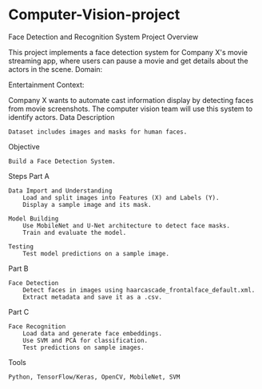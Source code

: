 # Computer-Vision-project

Face Detection and Recognition System
Project Overview

This project implements a face detection system for Company X's movie streaming app, where users can pause a movie and get details about the actors in the scene.
Domain:

Entertainment
Context:

Company X wants to automate cast information display by detecting faces from movie screenshots. The computer vision team will use this system to identify actors.
Data Description

    Dataset includes images and masks for human faces.

Objective

    Build a Face Detection System.

Steps
Part A

    Data Import and Understanding
        Load and split images into Features (X) and Labels (Y).
        Display a sample image and its mask.

    Model Building
        Use MobileNet and U-Net architecture to detect face masks.
        Train and evaluate the model.

    Testing
        Test model predictions on a sample image.

Part B

    Face Detection
        Detect faces in images using haarcascade_frontalface_default.xml.
        Extract metadata and save it as a .csv.

Part C

    Face Recognition
        Load data and generate face embeddings.
        Use SVM and PCA for classification.
        Test predictions on sample images.

Tools

    Python, TensorFlow/Keras, OpenCV, MobileNet, SVM
